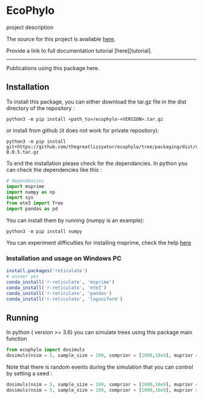 # EcoPhylo

project description

The source for this project is available [here][src].

Provide a link to full documentation tutorial [here][tutorial]. 

----

Publications using this package here. 

[src]: https://github.com/thegreatlizzyator/ecophylo

## Installation ##

To install this package, you can either download the tar.gz file in the dist directory of the repository :
```shell
python3 -m pip install <path_to>/ecophylo-<VERSION>.tar.gz
``` 

<!---
TODO : put the package on Pypi
or instal from the Python Package index (Pypi) :

```shell
python3 -m pip install ecophylo
``` 
-->

or install from github (it does not work for private repository):
```shell
python3 -m pip install git+https://github.com/thegreatlizzyator/ecophylo/tree/packaging/dist/ecophylo-0.0.5.tar.gz
```
<!---
TODO : check if better way to check on dependencies
-->
To end the installation please check for the dependancies. In python you can check the dependencies like this :
```python
# dependencies
import msprime
import numpy as np
import sys
from ete3 import Tree
import pandas as pd
```

You can install them by running (numpy is an example):
```shell
python3 -m pip install numpy
```
You can experiment difficulties for installing msprime, check the help [here][msprime]

[msprime]: https://msprime.readthedocs.io/en/stable/installation.html

### Installation and usage on Windows PC

```r
install.packages('reticulate')
# answer yes
conda_install('r-reticulate', 'msprime')
conda_install('r-reticulate', 'ete3')
conda_install('r-reticulate', 'pandas')
conda_install('r-reticulate', 'loguniform')
```

## Running ##

In python ( version >= 3.6) you can simulate trees using this package main function 
```python
from ecophylo import dosimuls
dosimuls(nsim = 5, sample_size = 100, comprior = [1000,10e9], muprior = [1e-6] , verbose = True)
```

Note that there is random events during the simulation that you can control by setting a seed :
```python
dosimuls(nsim = 5, sample_size = 100, comprior = [1000,10e9], muprior = [1e-6] , verbose = True, seed = 42)
dosimuls(nsim = 5, sample_size = 100, comprior = [1000,10e9], muprior = [1e-6] , verbose = True, seed = 42)
```
